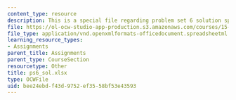 ```yaml
---
content_type: resource
description: This is a special file regarding problem set 6 solution spreadsheet.
file: https://ol-ocw-studio-app-production.s3.amazonaws.com/courses/15-053-optimization-methods-in-management-science-spring-2013/bee24ebdf43d9752ef3558bf53e43593_ps6_sol.xlsx
file_type: application/vnd.openxmlformats-officedocument.spreadsheetml.sheet
learning_resource_types:
- Assignments
parent_title: Assignments
parent_type: CourseSection
resourcetype: Other
title: ps6_sol.xlsx
type: OCWFile
uid: bee24ebd-f43d-9752-ef35-58bf53e43593
---
```

